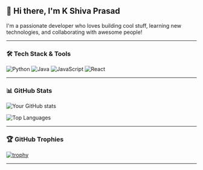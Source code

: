 ## 👋 Hi there, I'm K Shiva Prasad

I'm a passionate developer who loves building cool stuff, learning new technologies, and collaborating with awesome people!

---

### 🛠️ Tech Stack & Tools

![Python](https://img.shields.io/badge/Python-3670A0?style=for-the-badge&logo=python&logoColor=fff)
![Java](https://img.shields.io/badge/Java-ED8B00?style=for-the-badge&logo=openjdk&logoColor=white)
![JavaScript](https://img.shields.io/badge/JavaScript-F7DF1E?style=for-the-badge&logo=javascript&logoColor=black)
![React](https://img.shields.io/badge/React-20232A?style=for-the-badge&logo=react&logoColor=61DAFB)

---

### 📊 GitHub Stats

![Your GitHub stats](https://github-readme-stats.vercel.app/api?username=spy-21&show_icons=true&theme=radical)

![Top Languages](https://github-readme-stats.vercel.app/api/top-langs/?username=spy-21&layout=compact&theme=radical)

---

### 🏆 GitHub Trophies

[![trophy](https://github-profile-trophy.vercel.app/?username=spy-21&theme=matrix&column=7)](https://github.com/ryo-ma/github-profile-trophy)

---


